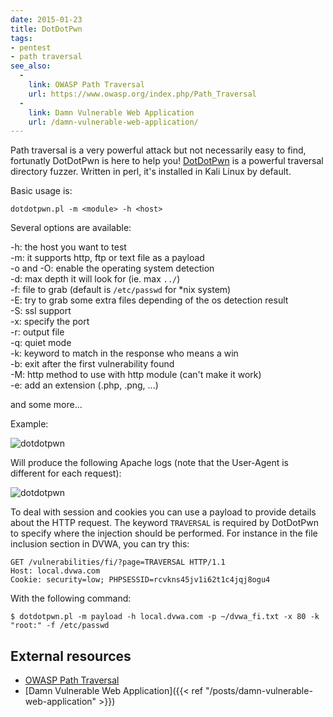 ```yaml
---
date: 2015-01-23
title: DotDotPwn
tags:
- pentest
- path traversal
see_also:
  -
    link: OWASP Path Traversal
    url: https://www.owasp.org/index.php/Path_Traversal
  -
    link: Damn Vulnerable Web Application
    url: /damn-vulnerable-web-application/
---
```

Path traversal is a very powerful attack but not necessarily easy to find, fortunatly DotDotPwn is here to help you! [DotDotPwn](http://dotdotpwn.blogspot.fr/ "DotDotPwn") is a powerful traversal directory fuzzer. 
Written in perl, it's installed in Kali Linux by default.

Basic usage is:

`dotdotpwn.pl -m <module> -h <host>`

Several options are available:

-h: the host you want to test  
-m: it supports http, ftp or text file as a payload  
-o and -O: enable the operating system detection  
-d: max depth it will look for (ie. max `../`)  
-f: file to grab (default is `/etc/passwd` for *nix system)  
-E: try to grab some extra files depending of the os detection result  
-S: ssl support  
-x: specify the port  
-r: output file  
-q: quiet mode  
-k: keyword to match in the response who means a win  
-b: exit after the first vulnerability found  
-M: http method to use with http module (can't make it work)  
-e: add an extension (.php, .png, ...)  

and some more...

<!--more-->

Example:

![dotdotpwn](/images/dotdotpwn_1.png)

Will produce the following Apache logs (note that the User-Agent is different for each request):

![dotdotpwn](/images/dotdotpwn_2.png)

To deal with session and cookies you can use a payload to provide details about the HTTP request.
The keyword `TRAVERSAL` is required by DotDotPwn to specify where the injection should be performed.
For instance in the file inclusion section in DVWA, you can try this:

```http
GET /vulnerabilities/fi/?page=TRAVERSAL HTTP/1.1
Host: local.dvwa.com
Cookie: security=low; PHPSESSID=rcvkns45jv1i62t1c4jqj8ogu4
```

With the following command:

`$ dotdotpwn.pl -m payload -h local.dvwa.com -p ~/dvwa_fi.txt -x 80 -k "root:" -f /etc/passwd`


## External resources

- [OWASP Path Traversal](https://www.owasp.org/index.php/Path_Traversal)
- [Damn Vulnerable Web Application]({{< ref "/posts/damn-vulnerable-web-application" >}})
